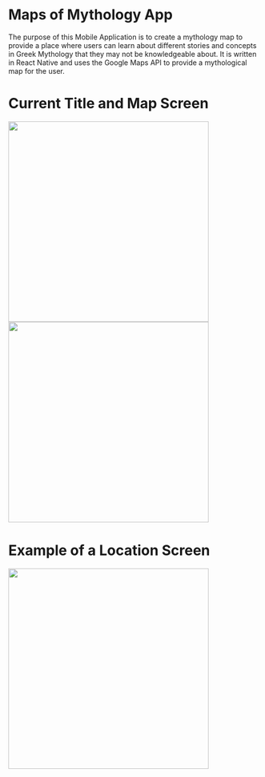 # Maps of Mythology App
The purpose of this Mobile Application is to create a mythology map to provide a place where users can learn about different stories and concepts in Greek Mythology that they may not be knowledgeable about. It is written in React Native and uses the Google Maps API to provide a mythological map for the user.

# Current Title and Map Screen
<img src ="https://github.com/Jeffreyricketts/MapsofMythology_Navigation/assets/54014269/1e13c1ec-31f4-4ddf-a412-08c6fa655f1c" width="400">
<img src ="https://github.com/Jeffreyricketts/MapsofMythology_Navigation/assets/54014269/c9f2fee8-69e8-4ee0-88ed-f6a07e20a3f4" width="400">

# Example of a Location Screen
<img src ="https://github.com/Jeffreyricketts/MapsofMythology_Navigation/assets/54014269/a796add9-0fa3-41ea-ac42-a62c39214f83)" width="400">
